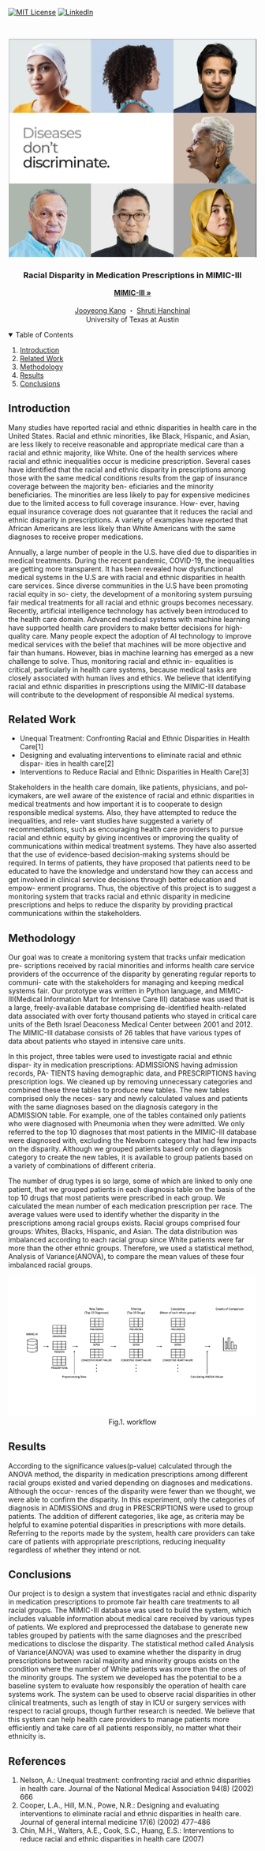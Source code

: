 <!-- PROJECT SHIELDS -->
<!--
*** I'm using markdown "reference style" links for readability.
*** Reference links are enclosed in brackets [ ] instead of parentheses ( ).
*** See the bottom of this document for the declaration of the reference variables
*** for contributors-url, forks-url, etc. This is an optional, concise syntax you may use.
*** https://www.markdownguide.org/basic-syntax/#reference-style-links
-->
[![MIT License][license-shield]][license-url]
[![LinkedIn][linkedin-shield]][linkedin-url]



<!-- PROJECT LOGO -->
<br />
<p align="center">
   <img src="images/logo.png" alt="Logo">

  <h3 align="center">Racial Disparity in Medication Prescriptions in MIMIC-III</h3>

  <p align="center">
    <a href="https://mimic.mit.edu"><strong>MIMIC-III »</strong></a>
    <br />
    </br>
    <a href="https://github.com/jooyeongkang">Jooyeong Kang</a>
    ・
    <a href="https://github.com/">Shruti Hanchinal</a>
    </br>
    University of Texas at Austin
    
  </p>
</p>



<!-- TABLE OF CONTENTS -->
<details open="open">
  <summary>Table of Contents</summary>
  <ol>
    <li>
      <a href="#introduction">Introduction</a>
    </li>
    <li><a href="#related-work">Related Work</a></li>
    <li><a href="#methodology">Methodology</a></li>
    <li><a href="#results">Results</a></li>
    <li><a href="#conclusions">Conclusions</a></li>
  </ol>
</details>


<!-- INTRODUCTION -->
## Introduction

Many studies have reported racial and ethnic disparities in health care in the United States. Racial and ethnic minorities, like Black, Hispanic, and Asian, are less likely to receive reasonable and appropriate medical care than a racial and ethnic majority, like White. One of the health services where racial and ethnic inequalities occur is medicine prescription. Several cases have identified that the racial and ethnic disparity in prescriptions among those with the same medical conditions results from the gap of insurance coverage between the majority ben- eficiaries and the minority beneficiaries. The minorities are less likely to pay for expensive medicines due to the limited access to full coverage insurance. How- ever, having equal insurance coverage does not guarantee that it reduces the racial and ethnic disparity in prescriptions. A variety of examples have reported that African Americans are less likely than White Americans with the same diagnoses to receive proper medications.

Annually, a large number of people in the U.S. have died due to disparities in medical treatments. During the recent pandemic, COVID-19, the inequalities are getting more transparent. It has been revealed how dysfunctional medical systems in the U.S are with racial and ethnic disparities in health care services. Since diverse communities in the U.S have been promoting racial equity in so- ciety, the development of a monitoring system pursuing fair medical treatments for all racial and ethnic groups becomes necessary. Recently, artificial intelligence technology has actively been introduced to the health care domain. Advanced medical systems with machine learning have supported health care providers to make better decisions for high-quality care. Many people expect the adoption of AI technology to improve medical services with the belief that machines will be more objective and fair than humans. However, bias in machine learning has emerged as a new challenge to solve. Thus, monitoring racial and ethnic in- equalities is critical, particularly in health care systems, because medical tasks are closely associated with human lives and ethics. We believe that identifying racial and ethnic disparities in prescriptions using the MIMIC-III database will contribute to the development of responsible AI medical systems.


<!-- RELATED WORK -->
## Related Work

- Unequal Treatment: Confronting Racial and Ethnic Disparities in Health Care[1]
- Designing and evaluating interventions to eliminate racial and ethnic dispar- ities in health care[2]
- Interventions to Reduce Racial and Ethnic Disparities in Health Care[3]

Stakeholders in the health care domain, like patients, physicians, and pol- icymakers, are well aware of the existence of racial and ethnic disparities in medical treatments and how important it is to cooperate to design responsible medical systems. Also, they have attempted to reduce the inequalities, and rele- vant studies have suggested a variety of recommendations, such as encouraging health care providers to pursue racial and ethnic equity by giving incentives or improving the quality of communications within medical treatment systems. They have also asserted that the use of evidence-based decision-making systems should be required. In terms of patients, they have proposed that patients need to be educated to have the knowledge and understand how they can access and get involved in clinical service decisions through better education and empow- erment programs. Thus, the objective of this project is to suggest a monitoring system that tracks racial and ethnic disparity in medicine prescriptions and helps to reduce the disparity by providing practical communications within the stakeholders.


<!-- METHODOLOGY -->
## Methodology
Our goal was to create a monitoring system that tracks unfair medication pre- scriptions received by racial minorities and informs health care service providers of the occurrence of the disparity by generating regular reports to communi- cate with the stakeholders for managing and keeping medical systems fair. Our prototype was written in Python language, and MIMIC-III(Medical Information Mart for Intensive Care III) database was used that is a large, freely-available database comprising de-identified health-related data associated with over forty thousand patients who stayed in critical care units of the Beth Israel Deaconess Medical Center between 2001 and 2012. The MIMIC-III database consists of 26 tables that have various types of data about patients who stayed in intensive care units.

In this project, three tables were used to investigate racial and ethnic dispar- ity in medication prescriptions: ADMISSIONS having admission records, PA- TIENTS having demographic data, and PRESCRIPTIONS having prescription logs. We cleaned up by removing unnecessary categories and combined these three tables to produce new tables. The new tables comprised only the neces- sary and newly calculated values and patients with the same diagnoses based on the diagnosis category in the ADMISSION table. For example, one of the tables contained only patients who were diagnosed with Pneumonia when they were admitted. We only referred to the top 10 diagnoses that most patients in the MIMIC-III database were diagnosed with, excluding the Newborn category that had few impacts on the disparity. Although we grouped patients based only on diagnosis category to create the new tables, it is available to group patients based on a variety of combinations of different criteria.

The number of drug types is so large, some of which are linked to only one patient, that we grouped patients in each diagnosis table on the basis of the top 10 drugs that most patients were prescribed in each group. We calculated the mean number of each medication prescription per race. The average values were used to identify whether the disparity in the prescriptions among racial groups exists. Racial groups comprised four groups: Whites, Blacks, Hispanic, and Asian. The data distribution was imbalanced according to each racial group since White patients were far more than the other ethnic groups. Therefore, we used a statistical method, Analysis of Variance(ANOVA), to compare the mean values of these four imbalanced racial groups.

<p align="center">
   <img src="images/fig1.png" alt="Fig1">
   </br>
   Fig.1. workflow
</p>

<!-- RESULTS -->
## Results

According to the significance values(p-value) calculated through the ANOVA method, the disparity in medication prescriptions among different racial groups existed and varied depending on diagnoses and medications. Although the occur- rences of the disparity were fewer than we thought, we were able to confirm the disparity. In this experiment, only the categories of diagnosis in ADMISSIONS and drug in PRESCRIPTIONS were used to group patients. The addition of different categories, like age, as criteria may be helpful to examine potential disparities in prescriptions with more details. Referring to the reports made by the system, health care providers can take care of patients with appropriate prescriptions, reducing inequality regardless of whether they intend or not.


<!-- CONCLUSIONS -->
## Conclusions

Our project is to design a system that investigates racial and ethnic disparity in medication prescriptions to promote fair health care treatments to all racial groups. The MIMIC-III database was used to build the system, which includes valuable information about medical care received by various types of patients. We explored and preprocessed the database to generate new tables grouped by patients with the same diagnoses and the prescribed medications to disclose the disparity. The statistical method called Analysis of Variance(ANOVA) was used to examine whether the disparity in drug prescriptions between racial majority and minority groups exists on the condition where the number of White patients was more than the ones of the minority groups.
The system we developed has the potential to be a baseline system to evaluate how responsibly the operation of health care systems work. The system can be used to observe racial disparities in other clinical treatments, such as length of stay in ICU or surgery services with respect to racial groups, though further research is needed. We believe that this system can help health care providers to manage patients more efficiently and take care of all patients responsibly, no matter what their ethnicity is.


<!-- REFERENCES -->
## References
1. Nelson, A.: Unequal treatment: confronting racial and ethnic disparities in health care. Journal of the National Medical Association 94(8) (2002) 666
2. Cooper, L.A., Hill, M.N., Powe, N.R.: Designing and evaluating interventions to eliminate racial and ethnic disparities in health care. Journal of general internal medicine 17(6) (2002) 477–486
3. Chin, M.H., Walters, A.E., Cook, S.C., Huang, E.S.: Interventions to reduce racial and ethnic disparities in health care (2007)





<!-- MARKDOWN LINKS & IMAGES -->
<!-- https://www.markdownguide.org/basic-syntax/#reference-style-links -->
[contributors-shield]: https://img.shields.io/github/contributors/othneildrew/Best-README-Template.svg?style=for-the-badge
[contributors-url]: https://github.com/othneildrew/Best-README-Template/graphs/contributors
[forks-shield]: https://img.shields.io/github/forks/othneildrew/Best-README-Template.svg?style=for-the-badge
[forks-url]: https://github.com/othneildrew/Best-README-Template/network/members
[stars-shield]: https://img.shields.io/github/stars/othneildrew/Best-README-Template.svg?style=for-the-badge
[stars-url]: https://github.com/othneildrew/Best-README-Template/stargazers
[issues-shield]: https://img.shields.io/github/issues/othneildrew/Best-README-Template.svg?style=for-the-badge
[issues-url]: https://github.com/othneildrew/Best-README-Template/issues
[license-shield]: https://img.shields.io/github/license/othneildrew/Best-README-Template.svg?style=for-the-badge
[license-url]: https://github.com/othneildrew/Best-README-Template/blob/master/LICENSE.txt
[linkedin-shield]: https://img.shields.io/badge/-LinkedIn-black.svg?style=for-the-badge&logo=linkedin&colorB=555
[linkedin-url]: https://www.linkedin.com/in/jooyeongkang/
[product-screenshot]: images/screenshot.png
